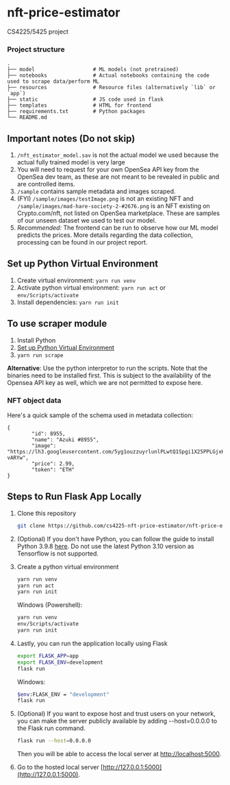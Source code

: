 # nft-price-estimator

CS4225/5425 project

### Project structure

    .
    ├── model                   # ML models (not pretrained)
    ├── notebooks               # Actual notebooks containing the code used to scrape data/perform ML
    ├── resources               # Resource files (alternatively `lib` or `app`)
    ├── static                  # JS code used in flask
    ├── templates               # HTML for frontend
    ├── requirements.txt        # Python packages
    └── README.md

## Important notes (Do not skip)
1. `/nft_estimator_model.sav` is not the actual model we used because the actual fully trained model is very large
2. You will need to request for your own OpenSea API key from the OpenSea dev team, as these are not meant to be revealed in public and are controlled items.
3. `/sample` contains sample metadata and images scraped.
4. (FYI) `/sample/images/testImage.png` is not an existing NFT and `/sample/images/mad-hare-society-2-#2676.png` is an NFT existing on Crypto.com/nft, not listed on OpenSea marketplace. These are samples of our unseen dataset we used to test our model.
5. *Recommended:* The frontend can be run to observe how our ML model predicts the prices. More details regarding the data collection, processing can be found in our project report.

## Set up Python Virtual Environment
1. Create virtual environment: `yarn run venv`
2. Activate python virtual environment: `yarn run act` or `env/Scripts/activate`
3. Install dependencies: `yarn run init`

## To use scraper module
1. Install Python 
2. [Set up Python Virtual Environment](#set-up-python-virtual-environment)
3. `yarn run scrape`

**Alternative**: Use the python interpretor to run the scripts. Note that the binaries need to be installed first. This is subject to the availability of the Opensea API key as well, which we are not permitted to expose here.

### NFT object data 

Here's a quick sample of the schema used in metadata collection:

```
{
        "id": 8955,
        "name": "Azuki #8955",
        "image": "https://lh3.googleusercontent.com/5yg1ouzzuyrlunlPLwtQ1Spgi1X25PPLGjxKenQo7OCHCdgPNQaRdykn9vpkehA9PpfgYHfhCKWQMM4vBHDNYC8aneebPpdN-vARYw",
        "price": 2.99,
        "token": "ETH"
}
```

## Steps to Run Flask App Locally
1. Clone this repository
    ```sh
    git clone https://github.com/cs4225-nft-price-estimator/nft-price-estimator
    ```

2. (Optional) If you don't have Python, you can follow the guide to install Python 3.9.8 [here](https://www.python.org/downloads/release/python-398/). Do not use the latest Python 3.10 version as Tensorflow is not supported.

3. Create a python virtual environment 
    ```sh
    yarn run venv
    yarn run act
    yarn run init
    ```
    Windows (Powershell):
    ```sh
    yarn run venv
    env/Scripts/activate
    yarn run init
    ```
    
4. Lastly, you can run the application locally using Flask
    ```sh
    export FLASK_APP=app
    export FLASK_ENV=development
    flask run
    ```
    Windows:
    ```sh
    $env:FLASK_ENV = "development"
    flask run
    ```

5. (Optional) If you want to expose host and trust users on your network, you can make the server publicly available by adding --host=0.0.0.0 to the Flask run command.
    ```sh
    flask run --host=0.0.0.0
    ```
    Then you will be able to access the local server at [http://localhost:5000](http://localhost:5000).

6. Go to the hosted local server [http://127.0.0.1:5000](http://127.0.0.1:5000).